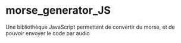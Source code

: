 # morse_generator_JS
Une bibliothèque JavaScript permettant de convertir du morse, et de pouvoir envoyer le code par audio
